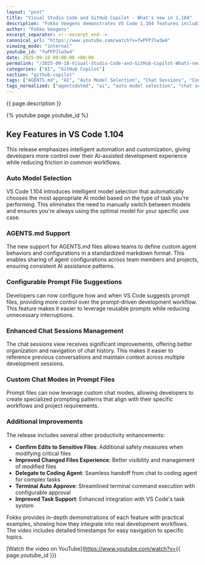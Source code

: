 ```yaml
---
layout: "post"
title: "Visual Studio Code and GitHub Copilot - What's new in 1.104"
description: "Fokko Veegens demonstrates VS Code 1.104 features including auto model selection, AGENTS.md support, prompt file suggestions, and improved chat sessions management."
author: "Fokko Veegens"
excerpt_separator: <!--excerpt_end-->
canonical_url: "https://www.youtube.com/watch?v=fwPFPJlw3w4"
viewing_mode: "internal"
youtube_id: "fwPFPJlw3w4"
date: 2025-09-18 00:00:00 +00:00
permalink: "/2025-09-18-Visual-Studio-Code-and-GitHub-Copilot-Whats-new-in-1104.html"
categories: ["AI", "GitHub Copilot"]
section: "github-copilot"
tags: ["AGENTS.md", "AI", "Auto Model Selection", "Chat Sessions", "Coding Agent", "Custom Chat Modes", "Developer Tools", "GitHub Copilot", "Productivity", "Prompt Files", "Terminal", "Videos", "VS Code", "VS Code 1.104"]
tags_normalized: ["agentsdotmd", "ai", "auto model selection", "chat sessions", "coding agent", "custom chat modes", "developer tools", "github copilot", "productivity", "prompt files", "terminal", "videos", "vs code", "vs code 1dot104"]
---
```


{{ page.description }}<!--excerpt_end-->

{% youtube page.youtube_id %}

## Key Features in VS Code 1.104

This release emphasizes intelligent automation and customization, giving developers more control over their AI-assisted development experience while reducing friction in common workflows.

### Auto Model Selection

VS Code 1.104 introduces intelligent model selection that automatically chooses the most appropriate AI model based on the type of task you're performing. This eliminates the need to manually switch between models and ensures you're always using the optimal model for your specific use case.

### AGENTS.md Support

The new support for AGENTS.md files allows teams to define custom agent behaviors and configurations in a standardized markdown format. This enables sharing of agent configurations across team members and projects, ensuring consistent AI assistance patterns.

### Configurable Prompt File Suggestions

Developers can now configure how and when VS Code suggests prompt files, providing more control over the prompt-driven development workflow. This feature makes it easier to leverage reusable prompts while reducing unnecessary interruptions.

### Enhanced Chat Sessions Management

The chat sessions view receives significant improvements, offering better organization and navigation of chat history. This makes it easier to reference previous conversations and maintain context across multiple development sessions.

### Custom Chat Modes in Prompt Files

Prompt files can now leverage custom chat modes, allowing developers to create specialized prompting patterns that align with their specific workflows and project requirements.

### Additional Improvements

The release includes several other productivity enhancements:

- **Confirm Edits to Sensitive Files**: Additional safety measures when modifying critical files
- **Improved Changed Files Experience**: Better visibility and management of modified files
- **Delegate to Coding Agent**: Seamless handoff from chat to coding agent for complex tasks
- **Terminal Auto Approve**: Streamlined terminal command execution with configurable approval
- **Improved Task Support**: Enhanced integration with VS Code's task system

Fokko provides in-depth demonstrations of each feature with practical examples, showing how they integrate into real development workflows. The video includes detailed timestamps for easy navigation to specific topics.

[Watch the video on YouTube](https://www.youtube.com/watch?v={{ page.youtube_id }})
